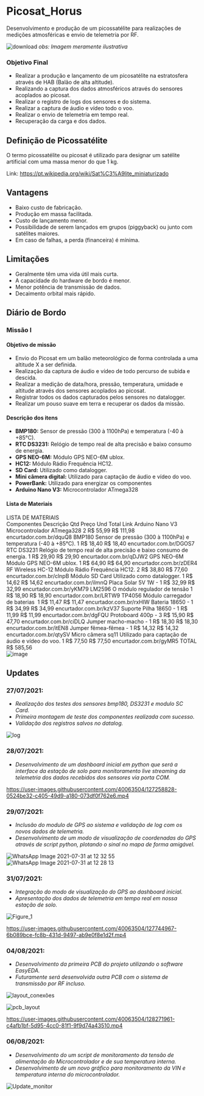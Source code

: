 # Picosat_Horus
Desenvolvimento e produção de um picossatélite para realizações de medições atmosféricas e envio de telemetria por RF.

![download](https://user-images.githubusercontent.com/40063504/126914282-48e06e31-83de-4a18-91f1-eec003de2222.png)
_obs: Imagem meramente ilustrativa_


### Objetivo Final
- Realizar a produção e lançamento de um picosatélite na estratosfera através de HAB (Balão de alta altitude).
- Realizando a captura dos dados atmosféricos através do sensores acoplados ao picosat.
- Realizar o registro de logs dos sensores e do sistema.
- Realizar a captura de áudio e vídeo todo o voo.
- Realizar o envio de telemetria em tempo real.
- Recuperação da carga e dos dados.


## Definição de Picossatélite
O termo picossatélite ou picosat é utilizado para designar um satélite artificial com uma massa menor do que 1 kg. 

Link: https://pt.wikipedia.org/wiki/Sat%C3%A9lite_miniaturizado


## Vantagens
- Baixo custo de fabricação.
- Produção em massa facilitada.
- Custo de lançamento menor.
- Possibilidade de serem lançados em grupos (piggyback) ou junto com satélites maiores.
- Em caso de falhas, a perda (financeira) é mínima.

## Limitações
- Geralmente têm uma vida útil mais curta.
- A capacidade do hardware de bordo é menor.
- Menor potência de transmissão de dados.
- Decaimento orbital mais rápido.


## Diário de Bordo
### Missão I
#### Objetivo de missão
- Envio do Picosat em um balão meteorológico de forma controlada a uma altitude X a ser definida.
- Realização da captura de áudio e vídeo de todo percurso de subida e descida.
- Realizar a medição de data/hora, pressão, temperatura, umidade e altitude através dos sensores acoplados ao picosat.
- Registrar todos os dados capturados pelos sensores no datalogger.
- Realizar um pouso suave em terra e recuperar os dados da missão.

#### Descrição dos itens
- **BMP180:** Sensor de pressão (300 à 1100hPa) e temperatura (-40 à +85°C).
- **RTC DS3231:** Relógio de tempo real de alta precisão e baixo consumo de energia.
- **GPS NEO-6M:** Módulo GPS NEO-6M ublox.
- **HC12:** Módulo Rádio Frequência HC12.
- **SD Card:** Utilizado como datalogger.
- **Mini câmera digital:** Utilizado para captação de áudio e vídeo do voo.
- **PowerBank:** Utilizado para energizar os componentes
- **Arduino Nano V3:** Microcontrolador ATmega328

#### Lista de Materiais
LISTA DE MATERIAIS					
Componentes	Descrição	Qtd	Preço Und	Total	Link
Arduino Nano V3	Microcontrolador ATmega328	2	 R$ 55,99 	 R$ 111,98 	encurtador.com.br/dquQ8
BMP180	Sensor de pressão (300 à 1100hPa) e temperatura (-40 à +85°C).	1	 R$ 18,40 	 R$ 18,40 	encurtador.com.br/DGOS7
RTC DS3231	Relógio de tempo real de alta precisão e baixo consumo de energia.	1	 R$ 29,90 	 R$ 29,90 	encurtador.com.br/qDJW2
GPS NEO-6M	Módulo GPS NEO-6M ublox.	1	 R$ 64,90 	 R$ 64,90 	encurtador.com.br/zDER4
RF Wireless HC-12	Módulo Rádio Frequência HC12.	2	 R$ 38,80 	 R$ 77,60 	encurtador.com.br/clnpB
Módulo SD Card	Utilizado como datalogger.	1	 R$ 14,62 	 R$ 14,62 	encurtador.com.br/ilmnQ
Placa Solar 5V 1W	-	1	 R$ 32,99 	 R$ 32,99 	encurtador.com.br/yKM79
LM2596	O módulo regulador de tensão	1	 R$ 18,90 	 R$ 18,90 	encurtador.com.br/LRTW9
TP4056	Módulo carregador de baterias 	1	 R$ 11,47 	 R$ 11,47 	encurtador.com.br/rxHIW
Bateria 18650	-	1	 R$ 34,99 	 R$ 34,99 	encurtador.com.br/kzV37
Suporte Pilha 18650	-	1	 R$ 11,99 	 R$ 11,99 	encurtador.com.br/dgFQU
Protoboard 400p	-	3	 R$ 15,90 	 R$ 47,70 	encurtador.com.br/ciDLQ
Jumper macho-macho	-	1	 R$ 18,30 	 R$ 18,30 	encurtador.com.br/itEN8
Jumper fêmea-fêmea	-	1	 R$ 14,32 	 R$ 14,32 	encurtador.com.br/qtySV
Micro câmera sq11	Utilizado para captação de áudio e vídeo do voo.	1	 R$ 77,50 	 R$ 77,50 	encurtador.com.br/gyMR5
TOTAL				 R$ 585,56 	
![image](https://user-images.githubusercontent.com/40063504/128609664-f046c7a5-6286-4b7a-a881-56c6e8a23988.png)


## Updates
### 27/07/2021: 
- _Realização dos testes dos sensores bmp180, DS3231 e modulo SC Card._
- _Primeira montagem de teste dos componentes realizada com sucesso._
- _Validação dos registros salvos no datalog._

![log](https://user-images.githubusercontent.com/40063504/127258601-e1fb1e56-ee62-4a9b-90a4-0bbdf42bcf49.jpeg)


### 28/07/2021:
- _Desenvolvimento de um dashboard inicial em python que será a interface da estação de solo para monitoramento live streaming da telemetria dos dados recebidos dos sensores via porta COM._

https://user-images.githubusercontent.com/40063504/127258828-0524be32-c405-49d9-a180-073df0f762e6.mp4

### 29/07/2021:
- _Inclusão do modulo de GPS ao sistema e validação de log com os novos dados de telemetria._
- _Desenvolvimento de um modo de visualização de coordenadas do GPS através de script python, plotando o sinal no mapa de forma amigável._

![WhatsApp Image 2021-07-31 at 12 32 55](https://user-images.githubusercontent.com/40063504/127744906-36191b2e-64b9-4dc2-8913-9bbc871f3b88.jpeg)
![WhatsApp Image 2021-07-31 at 12 28 13](https://user-images.githubusercontent.com/40063504/127744911-6e284f59-6254-4964-a0e7-28ff7481243a.jpeg)

### 31/07/2021:
- _Integração do modo de visualização do GPS ao dashboard inicial._
- _Apresentação dos dados de telemetria em tempo real em nossa estação de solo._

![Figure_1](https://user-images.githubusercontent.com/40063504/127744964-3d4227bc-6bd9-4ff7-b9b0-3927be43a010.png)

https://user-images.githubusercontent.com/40063504/127744967-6b089bce-fc8b-431d-9497-ab9e0f8e1d2f.mp4

### 04/08/2021:
- _Desenvolvimento da primeira PCB do projeto utilizando o software EasyEDA._
- _Futuramente será desenvolvida outra PCB com o sistema de transmissão por RF incluso._

![layout_conexões](https://user-images.githubusercontent.com/40063504/128271947-032a46bb-cd02-41bb-bbcf-087c08a0f3b4.PNG)

![pcb_layout](https://user-images.githubusercontent.com/40063504/128271953-42d18928-90f0-4551-acb8-be58f9707857.PNG)



https://user-images.githubusercontent.com/40063504/128271961-c4afb1bf-5d95-4cc0-81f1-9f9d74a43510.mp4

### 06/08/2021:
- _Desenvolvimento do um script de monitoramento da tensão de alimentação do Microcontrolador e de sua temperatura interna._
- _Desenvolvimento de um novo gráfico para monitoramento da VIN e temperatura interna do microcontrolador._

![Update_monitor](https://user-images.githubusercontent.com/40063504/128581430-b16f1d82-dba3-4801-903c-27e04c965e60.png)

